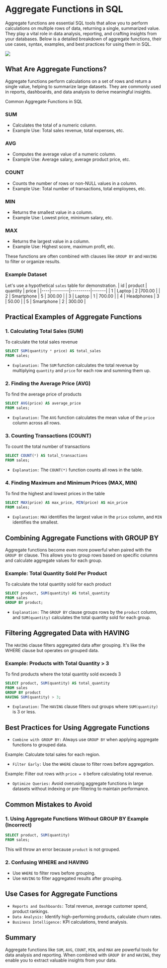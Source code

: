 # Aggregate Functions in SQL
Aggregate functions are essential SQL tools that allow you to perform calculations on multiple rows of data, returning a single, summarized value. They play a vital role in data analysis, reporting, and crafting insights from your databases. Below is a detailed breakdown of aggregate functions, their use cases, syntax, examples, and best practices for using them in SQL.

[![](https://markdown-videos-api.jorgenkh.no/youtube/sZJnRyAo_dQ)](https://youtu.be/sZJnRyAo_dQ)

## What Are Aggregate Functions?
Aggregate functions perform calculations on a set of rows and return a single value, helping to summarize large datasets. They are commonly used in reports, dashboards, and data analysis to derive meaningful insights.

Common Aggregate Functions in SQL
### SUM
* Calculates the total of a numeric column.
* Example Use: Total sales revenue, total expenses, etc.

### AVG
* Computes the average value of a numeric column.
* Example Use: Average salary, average product price, etc.

### COUNT
* Counts the number of rows or non-NULL values in a column.
* Example Use: Total number of transactions, total employees, etc.

### MIN
* Returns the smallest value in a column.
* Example Use: Lowest price, minimum salary, etc.

### MAX
* Returns the largest value in a column.
* Example Use: Highest score, maximum profit, etc.

These functions are often combined with clauses like `GROUP BY` and `HAVING` to filter or organize results.

### Example Dataset
Let's use a hypothetical `sales` table for demonstration.
| id | product | quantity | price |
|----|---------|----------|-------|
| 1  | Laptop  |    2	  |700.00 |
| 2	 | Smartphone |	5	 | 300.00 |
| 3	 | Laptop  | 1	 | 700.00 |
| 4	 | Headphones | 3  | 50.00 |
| 5	 | Smartphone | 2  | 300.00 |

## Practical Examples of Aggregate Functions
### 1. Calculating Total Sales (SUM)
To calculate the total sales revenue
```sql
SELECT SUM(quantity * price) AS total_sales
FROM sales;
```

* `Explanation:` The `SUM` function calculates the total revenue by multiplying `quantity` and `price` for each row and summing them up.

### 2. Finding the Average Price (AVG)
To find the average price of products
```sql
SELECT AVG(price) AS average_price
FROM sales;
```

* `Explanation:` The `AVG` function calculates the mean value of the `price` column across all rows.

### 3. Counting Transactions (COUNT)
To count the total number of transactions
```sql
SELECT COUNT(*) AS total_transactions
FROM sales;
```

* `Explanation:` The `COUNT(*)` function counts all rows in the table.

### 4. Finding Maximum and Minimum Prices (MAX, MIN)
To find the highest and lowest prices in the table
```sql
SELECT MAX(price) AS max_price, MIN(price) AS min_price
FROM sales;
```

* `Explanation:` `MAX` identifies the largest value in the `price` column, and `MIN` identifies the smallest.

## Combining Aggregate Functions with GROUP BY
Aggregate functions become even more powerful when paired with the `GROUP BY` clause. This allows you to group rows based on specific columns and calculate aggregate values for each group.

### Example: Total Quantity Sold Per Product
To calculate the total quantity sold for each product
```sql
SELECT product, SUM(quantity) AS total_quantity
FROM sales
GROUP BY product;
```

* `Explanation:` The `GROUP BY` clause groups rows by the `product` column, and `SUM(quantity)` calculates the total quantity sold for each group.

## Filtering Aggregated Data with HAVING
The `HAVING` clause filters aggregated data after grouping. It's like the WHERE clause but operates on grouped data.

### Example: Products with Total Quantity > 3
To find products where the total quantity sold exceeds 3
```sql
SELECT product, SUM(quantity) AS total_quantity
FROM sales
GROUP BY product
HAVING SUM(quantity) > 3;
```

* `Explanation:` The `HAVING` clause filters out groups where `SUM(quantity)` is 3 or less.

## Best Practices for Using Aggregate Functions
* `Combine with GROUP BY:` Always use `GROUP BY` when applying aggregate functions to grouped data.

Example: Calculate total sales for each region.

* `Filter Early:` Use the `WHERE` clause to filter rows before aggregation.

Example: Filter out rows with `price = 0` before calculating total revenue.

* `Optimize Queries:` Avoid overusing aggregate functions in large datasets without indexing or pre-filtering to maintain performance.

## Common Mistakes to Avoid
### 1. Using Aggregate Functions Without GROUP BY Example (Incorrect)
```sql
SELECT product, SUM(quantity)
FROM sales;
```
This will throw an error because `product` is not grouped.

### 2. Confusing WHERE and HAVING
* Use `WHERE` to filter rows before grouping.
* Use `HAVING` to filter aggregated results after grouping.

## Use Cases for Aggregate Functions
* `Reports and Dashboards:` Total revenue, average customer spend, product rankings.
* `Data Analysis:` Identify high-performing products, calculate churn rates.
* `Business Intelligence:` KPI calculations, trend analysis.

## Summary
Aggregate functions like `SUM`, `AVG`, `COUNT`, `MIN`, and `MAX` are powerful tools for data analysis and reporting. When combined with `GROUP BY` and `HAVING`, they enable you to extract valuable insights from your data.